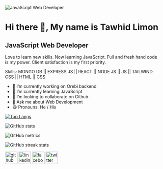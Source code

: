 
![JavaScript Web Developer](https://user-images.githubusercontent.com/74038190/213910845-af37a709-8995-40d6-be59-724526e3c3d7.gif)

# Hi there 👋, My name is Tawhid Limon
## JavaScript Web Developer

Love to learn new skills. Now learning JavaScript. Full and fresh hand code is my power. Client satisfaction is my first priority.

Skills: MONGO DB || EXPRESS JS || REACT || NODE JS || JS || TAILWIND CSS || HTML || CSS

- 🔭 I’m currently working on Orebi backend 
- 🌱 I’m currently learning JavaScript 
- 👯 I’m looking to collaborate on Github 
- 💬 Ask me about Web Development 
- 😄 Pronouns: He / His 

[![Top Langs](https://github-readme-stats.vercel.app/api/top-langs/?username=tawhidwebdev)](https://github.com/anuraghazra/github-readme-stats)

![GitHub stats](https://github-readme-stats.vercel.app/api?username=tawhidwebdev&show_icons=true&count_private=true) 

![GitHub metrics](https://metrics.lecoq.io/tawhidwebdev)  

![GitHub streak stats](https://streak-stats.demolab.com/?user=tawhidwebdev)

[<img src='https://cdn.jsdelivr.net/npm/simple-icons@3.0.1/icons/github.svg' alt='github' height='40' color='white'>](https://github.com/tawhidwebdev)  [<img src='https://cdn.jsdelivr.net/npm/simple-icons@3.0.1/icons/linkedin.svg' alt='linkedin' height='40'>](https://www.linkedin.com/in/tawhidwebdev/)  [<img src='https://cdn.jsdelivr.net/npm/simple-icons@3.0.1/icons/facebook.svg' alt='facebook' height='40'>](https://www.facebook.com/tawhidwebdev)  [<img src='https://cdn.jsdelivr.net/npm/simple-icons@3.0.1/icons/twitter.svg' alt='twitter' height='40'>](https://twitter.com/tawhidwebdev) 

